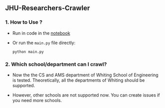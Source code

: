 ## JHU-Researchers-Crawler


### 1. How to Use ?
* Run in code in the [notebook](./main.ipynb)

* Or run the `main.py` file directly:
  ``` shell
  python main.py
  ```

### 2. Which school/department can I crawl?

* Now the the CS and AMS department of Whiting School of Engineering is tested. Theoretically, all the departments of Whiting should be supported.

* However, other schools are not supported now. You can create issues if you need more schools.